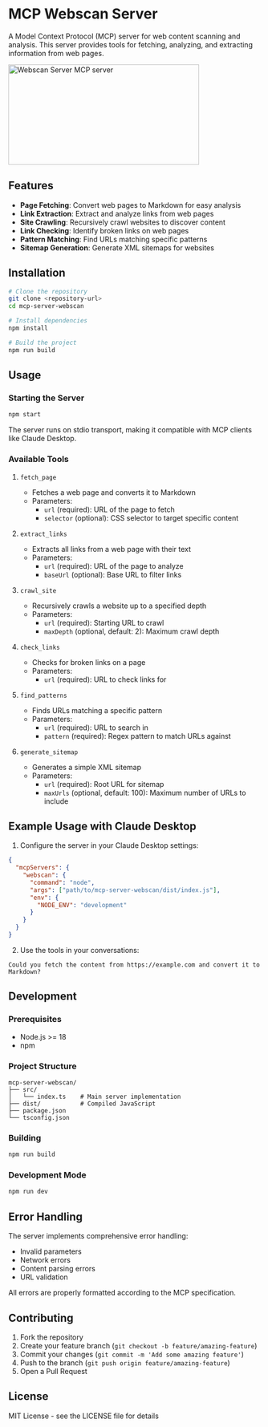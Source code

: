 # MCP Webscan Server

A Model Context Protocol (MCP) server for web content scanning and analysis. This server provides tools for fetching, analyzing, and extracting information from web pages.

<a href="https://glama.ai/mcp/servers/u0tna3hemh"><img width="380" height="200" src="https://glama.ai/mcp/servers/u0tna3hemh/badge" alt="Webscan Server MCP server" /></a>

## Features

- **Page Fetching**: Convert web pages to Markdown for easy analysis
- **Link Extraction**: Extract and analyze links from web pages
- **Site Crawling**: Recursively crawl websites to discover content
- **Link Checking**: Identify broken links on web pages
- **Pattern Matching**: Find URLs matching specific patterns
- **Sitemap Generation**: Generate XML sitemaps for websites

## Installation

```bash
# Clone the repository
git clone <repository-url>
cd mcp-server-webscan

# Install dependencies
npm install

# Build the project
npm run build
```

## Usage

### Starting the Server

```bash
npm start
```

The server runs on stdio transport, making it compatible with MCP clients like Claude Desktop.

### Available Tools

1. `fetch_page`
   - Fetches a web page and converts it to Markdown
   - Parameters:
     - `url` (required): URL of the page to fetch
     - `selector` (optional): CSS selector to target specific content

2. `extract_links`
   - Extracts all links from a web page with their text
   - Parameters:
     - `url` (required): URL of the page to analyze
     - `baseUrl` (optional): Base URL to filter links

3. `crawl_site`
   - Recursively crawls a website up to a specified depth
   - Parameters:
     - `url` (required): Starting URL to crawl
     - `maxDepth` (optional, default: 2): Maximum crawl depth

4. `check_links`
   - Checks for broken links on a page
   - Parameters:
     - `url` (required): URL to check links for

5. `find_patterns`
   - Finds URLs matching a specific pattern
   - Parameters:
     - `url` (required): URL to search in
     - `pattern` (required): Regex pattern to match URLs against

6. `generate_sitemap`
   - Generates a simple XML sitemap
   - Parameters:
     - `url` (required): Root URL for sitemap
     - `maxUrls` (optional, default: 100): Maximum number of URLs to include

## Example Usage with Claude Desktop

1. Configure the server in your Claude Desktop settings:

```json
{
  "mcpServers": {
    "webscan": {
      "command": "node",
      "args": ["path/to/mcp-server-webscan/dist/index.js"],
      "env": {
        "NODE_ENV": "development"
      }
    }
  }
}
```

2. Use the tools in your conversations:

```
Could you fetch the content from https://example.com and convert it to Markdown?
```

## Development

### Prerequisites

- Node.js >= 18
- npm

### Project Structure

```
mcp-server-webscan/
├── src/
│   └── index.ts    # Main server implementation
├── dist/           # Compiled JavaScript
├── package.json
└── tsconfig.json
```

### Building

```bash
npm run build
```

### Development Mode

```bash
npm run dev
```

## Error Handling

The server implements comprehensive error handling:

- Invalid parameters
- Network errors
- Content parsing errors
- URL validation

All errors are properly formatted according to the MCP specification.

## Contributing

1. Fork the repository
2. Create your feature branch (`git checkout -b feature/amazing-feature`)
3. Commit your changes (`git commit -m 'Add some amazing feature'`)
4. Push to the branch (`git push origin feature/amazing-feature`)
5. Open a Pull Request

## License

MIT License - see the LICENSE file for details
